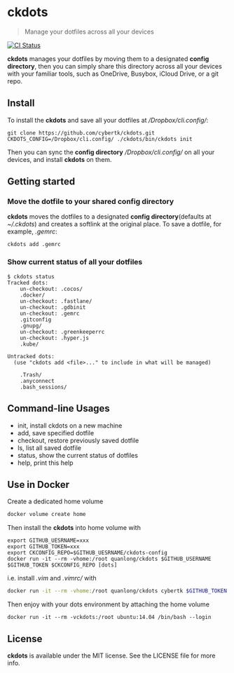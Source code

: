 # ckdots

> Manage your dotfiles across all your devices

[![CI Status](http://img.shields.io/travis/cybertk/ck-dots.svg?style=flat)](https://travis-ci.org/cybertk/ckdots)

**ckdots** manages your dotfiles by moving them to a designated **config directory**, then you can simply share this directory across all your devices with your familiar tools, such as OneDrive, Busybox, iCloud Drive, or a git repo.

## Install

To install the **ckdots** and save all your dotfiles at */Dropbox/cli.config/*:

```shell
git clone https://github.com/cybertk/ckdots.git
CKDOTS_CONFIG=/Dropbox/cli.config/ ./ckdots/bin/ckdots init
```

Then you can sync the **config directory** */Dropbox/cli.config/* on all your devices, and install **ckdots** on them.

## Getting started

### Move the dotfile to your shared config directory

**ckdots** moves the dotfiles to a designated **config directory**(defaults at *~/.ckdots*) and creates a softlink at
the original place. To save a dotfile, for example, *.gemrc*:

```shell
ckdots add .gemrc
```

### Show current status of all your dotfiles

```shell
$ ckdots status
Tracked dots:
	un-checkout: .cocos/
	.docker/
	un-checkout: .fastlane/
	un-checkout: .gdbinit
	un-checkout: .gemrc
	.gitconfig
	.gnupg/
	un-checkout: .greenkeeperrc
	un-checkout: .hyper.js
	.kube/

Untracked dots:
  (use "ckdots add <file>..." to include in what will be managed)

	.Trash/
	.anyconnect
	.bash_sessions/
```

## Command-line Usages

- init, install ckdots on a new machine
- add, save specified dotfile
- checkout, restore previously saved dotfile
- ls, list all saved dotfile
- status, show the current status of dotfiles
- help, print this help

## Use in Docker

Create a dedicated home volume

```bash
docker volume create home
```

Then install the **ckdots** into home volume with

```
export GITHUB_UESRNAME=xxx
export GITHUB_TOKEN=xxx
export CKCONFIG_REPO=$GITHUB_UESRNAME/ckdots-config
docker run -it --rm -vhome:/root quanlong/ckdots $GITHUB_USERNAME $GITHUB_TOKEN $CKCONFIG_REPO [dots]
```

i.e. install *.vim* and *.vimrc/* with

```bash
docker run -it --rm -vhome:/root quanlong/ckdots cybertk $GITHUB_TOKEN cybertk/ckdots-config .vim/ .vimrc
```

Then enjoy with your dots environment by attaching the home volume

```
docker run -it --rm -vckdots:/root ubuntu:14.04 /bin/bash --login
```

## License

**ckdots** is available under the MIT license. See the LICENSE file for more info.

